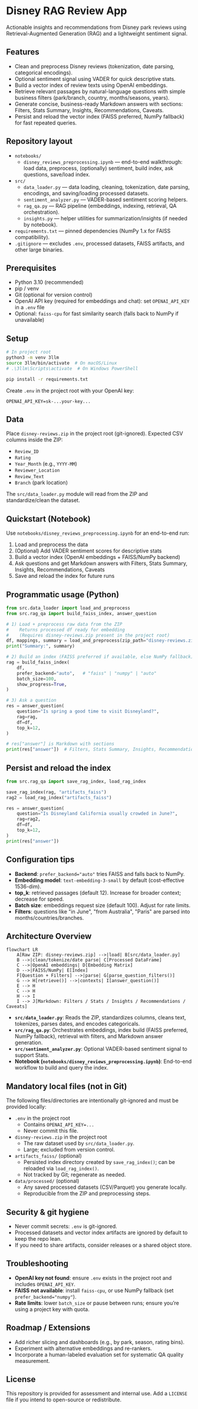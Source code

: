 # Disney RAG Review App

Actionable insights and recommendations from Disney park reviews using Retrieval-Augmented Generation (RAG) and a lightweight sentiment signal.

## Features

- Clean and preprocess Disney reviews (tokenization, date parsing, categorical encodings).
- Optional sentiment signal using VADER for quick descriptive stats.
- Build a vector index of review texts using OpenAI embeddings.
- Retrieve relevant passages by natural-language questions with simple business filters (park/branch, country, months/seasons, years).
- Generate concise, business-ready Markdown answers with sections: Filters, Stats Summary, Insights, Recommendations, Caveats.
- Persist and reload the vector index (FAISS preferred, NumPy fallback) for fast repeated queries.

## Repository layout

- `notebooks/`
  - `disney_reviews_preprocessing.ipynb` — end-to-end walkthrough: load data, preprocess, (optionally) sentiment, build index, ask questions, save/load index.
- `src/`
  - `data_loader.py` — data loading, cleaning, tokenization, date parsing, encodings, and saving/loading processed datasets.
  - `sentiment_analyzer.py` — VADER-based sentiment scoring helpers.
  - `rag_qa.py` — RAG pipeline (embeddings, indexing, retrieval, QA orchestration).
  - `insights.py` — helper utilities for summarization/insights (if needed by notebook).
- `requirements.txt` — pinned dependencies (NumPy 1.x for FAISS compatibility).
- `.gitignore` — excludes `.env`, processed datasets, FAISS artifacts, and other large binaries.

## Prerequisites

- Python 3.10 (recommended)
- pip / venv
- Git (optional for version control)
- OpenAI API key (required for embeddings and chat): set `OPENAI_API_KEY` in a `.env` file
- Optional: `faiss-cpu` for fast similarity search (falls back to NumPy if unavailable)

## Setup

```bash
# In project root
python3 -m venv 3llm
source 3llm/bin/activate  # On macOS/Linux
# .\3llm\Scripts\activate  # On Windows PowerShell

pip install -r requirements.txt
```

Create `.env` in the project root with your OpenAI key:

```env
OPENAI_API_KEY=sk-...your-key...
```

## Data

Place `disney-reviews.zip` in the project root (git-ignored). Expected CSV columns inside the ZIP:

- `Review_ID`
- `Rating`
- `Year_Month` (e.g., `YYYY-MM`)
- `Reviewer_Location`
- `Review_Text`
- `Branch` (park location)

The `src/data_loader.py` module will read from the ZIP and standardize/clean the dataset.

## Quickstart (Notebook)

Use `notebooks/disney_reviews_preprocessing.ipynb` for an end-to-end run:

1) Load and preprocess the data
2) (Optional) Add VADER sentiment scores for descriptive stats
3) Build a vector index (OpenAI embeddings + FAISS/NumPy backend)
4) Ask questions and get Markdown answers with Filters, Stats Summary, Insights, Recommendations, Caveats
5) Save and reload the index for future runs

## Programmatic usage (Python)

```python
from src.data_loader import load_and_preprocess
from src.rag_qa import build_faiss_index, answer_question

# 1) Load + preprocess raw data from the ZIP
#    Returns processed df ready for embedding
#    (Requires disney-reviews.zip present in the project root)
df, mappings, summary = load_and_preprocess(zip_path="disney-reviews.zip")
print("Summary:", summary)

# 2) Build an index (FAISS preferred if available, else NumPy fallback)
rag = build_faiss_index(
    df,
    prefer_backend="auto",   # "faiss" | "numpy" | "auto"
    batch_size=100,
    show_progress=True,
)

# 3) Ask a question
res = answer_question(
    question="Is spring a good time to visit Disneyland?",
    rag=rag,
    df=df,
    top_k=12,
)

# res["answer"] is Markdown with sections
print(res["answer"])  # Filters, Stats Summary, Insights, Recommendations, Caveats
```

## Persist and reload the index

```python
from src.rag_qa import save_rag_index, load_rag_index

save_rag_index(rag, "artifacts_faiss")
rag2 = load_rag_index("artifacts_faiss")

res = answer_question(
    question="Is Disneyland California usually crowded in June?",
    rag=rag2,
    df=df,
    top_k=12,
)
print(res["answer"])
```

## Configuration tips

- **Backend**: `prefer_backend="auto"` tries FAISS and falls back to NumPy.
- **Embedding model**: `text-embedding-3-small` by default (cost-effective 1536-dim).
- **top_k**: retrieved passages (default 12). Increase for broader context; decrease for speed.
- **Batch size**: embeddings request size (default 100). Adjust for rate limits.
- **Filters**: questions like "in June", "from Australia", "Paris" are parsed into months/countries/branches.

## Architecture Overview

```mermaid
flowchart LR
    A[Raw ZIP: disney-reviews.zip] -->|load| B[src/data_loader.py]
    B -->|clean/tokenize/date parse| C[Processed DataFrame]
    C -->|OpenAI embeddings| D[Embedding Matrix]
    D -->|FAISS/NumPy| E[Index]
    F[Question + Filters] -->|parse| G[parse_question_filters()]
    G --> H[retrieve()] -->|contexts| I[answer_question()]
    E --> H
    C --> H
    H --> I
    I --> J[Markdown: Filters / Stats / Insights / Recommendations / Caveats]
```

- **`src/data_loader.py`**: Reads the ZIP, standardizes columns, cleans text, tokenizes, parses dates, and encodes categoricals.
- **`src/rag_qa.py`**: Orchestrates embeddings, index build (FAISS preferred, NumPy fallback), retrieval with filters, and Markdown answer generation.
- **`src/sentiment_analyzer.py`**: Optional VADER-based sentiment signal to support Stats.
- **Notebook (`notebooks/disney_reviews_preprocessing.ipynb`)**: End-to-end workflow to build and query the index.

## Mandatory local files (not in Git)

The following files/directories are intentionally git-ignored and must be provided locally:

- `.env` in the project root
  - Contains `OPENAI_API_KEY=...`
  - Never commit this file.
- `disney-reviews.zip` in the project root
  - The raw dataset used by `src/data_loader.py`.
  - Large; excluded from version control.
- `artifacts_faiss/` (optional)
  - Persisted index directory created by `save_rag_index()`; can be reloaded via `load_rag_index()`.
  - Not tracked by Git; regenerate as needed.
- `data/processed/` (optional)
  - Any saved processed datasets (CSV/Parquet) you generate locally.
  - Reproducible from the ZIP and preprocessing steps.

## Security & git hygiene

- Never commit secrets: `.env` is git-ignored.
- Processed datasets and vector index artifacts are ignored by default to keep the repo lean.
- If you need to share artifacts, consider releases or a shared object store.

## Troubleshooting

- **OpenAI key not found**: ensure `.env` exists in the project root and includes `OPENAI_API_KEY`.
- **FAISS not available**: install `faiss-cpu`, or use NumPy fallback (set `prefer_backend="numpy"`).
- **Rate limits**: lower `batch_size` or pause between runs; ensure you’re using a project key with quota.

## Roadmap / Extensions

- Add richer slicing and dashboards (e.g., by park, season, rating bins).
- Experiment with alternative embeddings and re-rankers.
- Incorporate a human-labeled evaluation set for systematic QA quality measurement.

## License

This repository is provided for assessment and internal use. Add a `LICENSE` file if you intend to open-source or redistribute.
